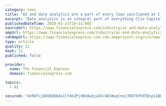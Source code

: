 ```yaml
---
category: news
title: "AI and data analytics are a part of every loan sanctioned at Clix: Katerina Folkman, Head of AI and Analytics, Clix Capital"
excerpt: "Data analytics is an integral part of everything Clix Capital does, says Katerina Folkman, head of AI and Analytics at the digital lending startup founded by Pramod Bhasin in 2016. The firm offers financing solutions across corporate finance, equipment finance and leasing, SME finance, consumer finance and housing finance, using technology to ..."
publishedDateTime: 2020-01-21T19:51:00Z
sourceUrl: https://www.financialexpress.com/industry/ai-and-data-analytics-are-a-part-of-every-loan-sanctioned-at-clix-katerina-folkman-head-of-ai-and-analytics-clix-capital/1830788/
ampUrl: https://www.financialexpress.com/industry/ai-and-data-analytics-are-a-part-of-every-loan-sanctioned-at-clix-katerina-folkman-head-of-ai-and-analytics-clix-capital/1830788/lite/
cdnAmpUrl: https://www-financialexpress-com.cdn.ampproject.org/c/s/www.financialexpress.com/industry/ai-and-data-analytics-are-a-part-of-every-loan-sanctioned-at-clix-katerina-folkman-head-of-ai-and-analytics-clix-capital/1830788/lite/
type: article
quality: 11
heat: 11
published: false

provider:
  name: The Financial Express
  domain: financialexpress.com

topics:
  - AI

secured: "4nROfcjBXQEQ6bAx1lY4mZPjXNh8wdjaIkcH83AopCne/JRD75fK9TBnpS1BHL5CwZKFm5v9/OJGWVPZZzbLVqFi4zj/xa1MonOdjRo5eySPu257vZJtd0mSDXsbwfcGzvdZFwolJp92ZLMDWQ+A4ipccBraJkT7iDX01A3yyXI/YvIn8vXRT+e/hGccparP0F3Dhajw3JpshUe5S3TO40fSrUlg3sQZwo4HaeRosOEpjnPFuwQ9kR1HFaRaqfTOH3/NDJi+/fT1VyBRhRDueeOGAOeUVVfDuCwdaVDgxzjaL4S9COFHyAP9UTI/Ial42waOFaiSUZ1R/FvAtvKDQVIlcT7pcAcEHsyc3Yyhz3LrH/f/SVlSoNk2GJvQYrASMq2OP8av4yI7gNbaHDLQ7neaV+6S2/wHYWqfPIRqnAVUN8Og+yu3FO2Hy4XCXVfnVgcPeXLvxGR/vrtqlMD4oQ==;VpxpFnPjj9DeVB0Ina/nPw=="
---
```


